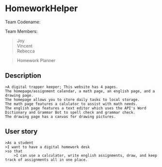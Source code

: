 # HomeworkHelper

Team Codename:

Team Members:
>Joy  
>Vincent  
>Rebecca  


 >Homework Planner
        
        
## Description
    >A digital trapper keeper; This website has 4 pages.   
    The homepage/assignment calendar, a math page, an english page, and a drawing page.   
    The homepage allows you to store daily tasks to local storage.   
    The math page features a calulator to assist with math needs.  
    The english page features a text editor which uses the API's Word Dictionary and Grammar Bot to spell check and grammar check.   
    The drawing page has a canvas for drawing pictures. 


## User story 
    >As a student
    >I want to have a digital homework desk
    >so that
        >I can use a calculator, write english assignments, draw, and keep track of assignments all in one place. 
